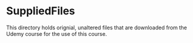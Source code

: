 # SuppliedFiles

This directory holds orignial, unaltered files that are downloaded from the Udemy course for the use of this course.
